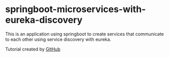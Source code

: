 # springboot-microservices-with-eureka-discovery

This is an application using springboot to create services that communicate to each other using service discovery with eureka.

Tutorial created by [GitHub](https://www.youtube.com/watch?v=y8IQb4ofjDo&list=PLqq-6Pq4lTTZSKAFG6aCDVDP86Qx4lNas&index=1)
